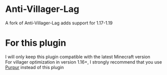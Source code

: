 # Anti-Villager-Lag
A fork of Anti-Villager-Lag adds support for 1.17-1.19

# For this plugin
I will only keep this plugin compatible with the latest Minecraft version  
For villager optimization in version 1.16+, I strongly recommend that you use [Purpur](https://github.com/PurpurMC/Purpur) instead of this plugin
